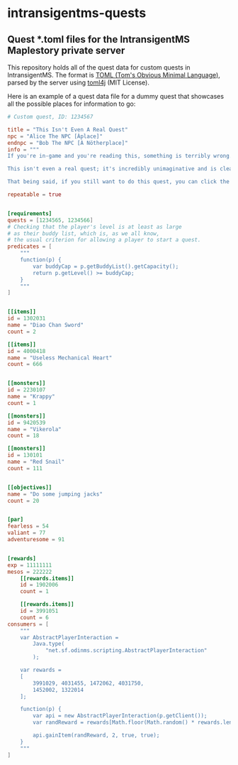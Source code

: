 # intransigentms-quests

## Quest *.toml files for the IntransigentMS Maplestory private server

This repository holds all of the quest data for custom quests in IntransigentMS. The format is [TOML (Tom's Obvious Minimal Language)](https://github.com/toml-lang/toml), parsed by the server using [toml4j](https://github.com/mwanji/toml4j) (MIT License).

Here is an example of a quest data file for a dummy quest that showcases all the possible places for information to go:

```toml
# Custom quest, ID: 1234567

title = "This Isn't Even A Real Quest"
npc = "Alice The NPC [Àplace]"
endnpc = "Bob The NPC [À Nötherplace]"
info = """
If you're in-game and you're reading this, something is terribly wrong.

This isn't even a real quest; it's incredibly unimaginative and is clearly a forced example.

That being said, if you still want to do this quest, you can click the #rAccept#k button below..."""

repeatable = true


[requirements]
quests = [1234565, 1234566]
# Checking that the player's level is at least as large
# as their buddy list, which is, as we all know,
# the usual criterion for allowing a player to start a quest.
predicates = [
    """
    function(p) {
        var buddyCap = p.getBuddyList().getCapacity();
        return p.getLevel() >= buddyCap;
    }
    """
]


[[items]]
id = 1302031
name = "Diao Chan Sword"
count = 2

[[items]]
id = 4000418
name = "Useless Mechanical Heart"
count = 666


[[monsters]]
id = 2230107
name = "Krappy"
count = 1

[[monsters]]
id = 9420539
name = "Vikerola"
count = 18

[[monsters]]
id = 130101
name = "Red Snail"
count = 111


[[objectives]]
name = "Do some jumping jacks"
count = 20


[par]
fearless = 54
valiant = 77
adventuresome = 91


[rewards]
exp = 11111111
mesos = 222222
    [[rewards.items]]
    id = 1902006
    count = 1

    [[rewards.items]]
    id = 3991051
    count = 6
consumers = [
    """
    var AbstractPlayerInteraction =
        Java.type(
            "net.sf.odinms.scripting.AbstractPlayerInteraction"
        );

    var rewards =
    [
        3991029, 4031455, 1472062, 4031750,
        1452002, 1322014
    ];

    function(p) {
        var api = new AbstractPlayerInteraction(p.getClient());
        var randReward = rewards[Math.floor(Math.random() * rewards.length)];

        api.gainItem(randReward, 2, true, true);
    }
    """
]

```
